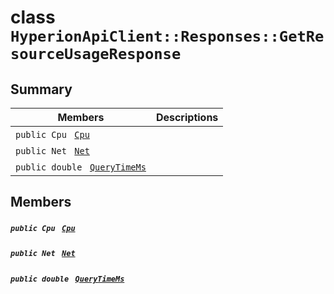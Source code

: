 # class `HyperionApiClient::Responses::GetResourceUsageResponse` 

## Summary

 Members                                | Descriptions                                
----------------------------------------|---------------------------------------------
`public Cpu ` [`Cpu`](#class_hyperion_api_client_1_1_responses_1_1_get_resource_usage_response_1a1ea774d7ee8997f6bd491b22b524b3df) | 
`public Net ` [`Net`](#class_hyperion_api_client_1_1_responses_1_1_get_resource_usage_response_1a035262e4505cfa657d95ed816a32d49c) | 
`public double ` [`QueryTimeMs`](#class_hyperion_api_client_1_1_responses_1_1_get_resource_usage_response_1aaed05a434b4de2c0ca564fe4e3d8a2ec) | 

## Members

##### `public Cpu ` [`Cpu`](#class_hyperion_api_client_1_1_responses_1_1_get_resource_usage_response_1a1ea774d7ee8997f6bd491b22b524b3df) 

##### `public Net ` [`Net`](#class_hyperion_api_client_1_1_responses_1_1_get_resource_usage_response_1a035262e4505cfa657d95ed816a32d49c) 

##### `public double ` [`QueryTimeMs`](#class_hyperion_api_client_1_1_responses_1_1_get_resource_usage_response_1aaed05a434b4de2c0ca564fe4e3d8a2ec) 

